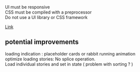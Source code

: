 UI must be responsive\
CSS must be compiled with a preprocessor\
Do not use a UI library or CSS framework

[Link](https://631d84a99e1ad262b1a7afbf--stellular-custard-076e99.netlify.app/)

## potential improvements

loading indication : placeholder cards or rabbit running animation\
optimize loading stories: No splice operation.\
Load individual stories and set in state ( problem with sorting ? )
